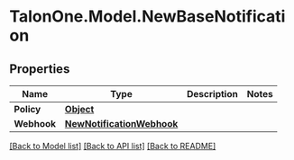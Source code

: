 # TalonOne.Model.NewBaseNotification
## Properties

Name | Type | Description | Notes
------------ | ------------- | ------------- | -------------
**Policy** | [**Object**](.md) |  | 
**Webhook** | [**NewNotificationWebhook**](NewNotificationWebhook.md) |  | 

[[Back to Model list]](../README.md#documentation-for-models) [[Back to API list]](../README.md#documentation-for-api-endpoints) [[Back to README]](../README.md)

